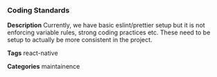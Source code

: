 ### Coding Standards

**Description**
Currently, we have basic eslint/prettier setup but it is not enforcing variable rules, strong coding practices etc. These need to be setup to actually be more consistent in the project.

**Tags** react-native

**Categories** maintainence
